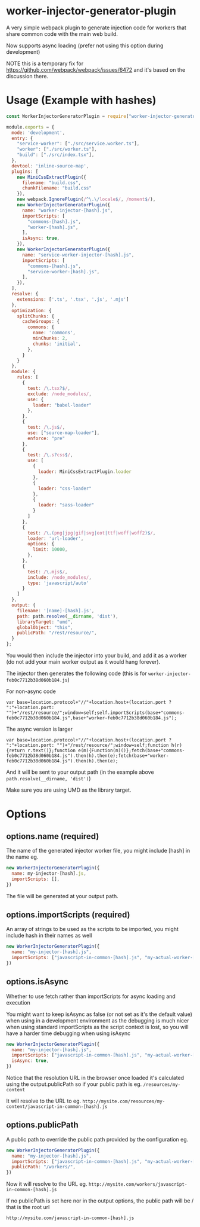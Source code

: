 # worker-injector-generator-plugin
A very simple webpack plugin to generate injection code for workers that share common code with the main web build.

Now supports async loading (prefer not using this option during development)

NOTE this is a temporary fix for https://github.com/webpack/webpack/issues/6472 and it's based on the discussion there.

# Usage (Example with hashes)

```javascript
const WorkerInjectorGeneratorPlugin = require("worker-injector-generator-plugin");

module.exports = {
  mode: 'development',
  entry: {
    "service-worker": ["./src/service.worker.ts"],
    "worker": ["./src/worker.ts"],
    "build": ["./src/index.tsx"],
  },
  devtool: 'inline-source-map',
  plugins: [
    new MiniCssExtractPlugin({
      filename: "build.css",
      chunkFilename: "build.css"
    }),
    new webpack.IgnorePlugin(/^\.\/locale$/, /moment$/),
    new WorkerInjectorGeneratorPlugin({
      name: "worker-injector-[hash].js",
      importScripts: [
        "commons-[hash].js",
        "worker-[hash].js",
      ],
      isAsync: true,
    }),
    new WorkerInjectorGeneratorPlugin({
      name: "service-worker-injector-[hash].js",
      importScripts: [
        "commons-[hash].js",
        "service-worker-[hash].js",
      ],
    }),
  ],
  resolve: {
    extensions: ['.ts', '.tsx', '.js', '.mjs']
  },
  optimization: {
    splitChunks: {
      cacheGroups: {
        commons: {
          name: 'commons',
          minChunks: 2,
          chunks: 'initial',
        },
      }
    }
  },
  module: {
    rules: [
      {
        test: /\.tsx?$/,
        exclude: /node_modules/,
        use: {
          loader: "babel-loader"
        },
      },
      {
        test: /\.js$/,
        use: ["source-map-loader"],
        enforce: "pre"
      },
      {
        test: /\.s?css$/,
        use: [
          {
            loader: MiniCssExtractPlugin.loader
          },
          {
            loader: "css-loader"
          },
          {
            loader: "sass-loader"
          }
        ]
      },
      {
        test: /\.(png|jpg|gif|svg|eot|ttf|woff|woff2)$/,
        loader: 'url-loader',
        options: {
          limit: 10000,
        },
      },
      {
        test: /\.mjs$/,
        include: /node_modules/,
        type: 'javascript/auto'
      }
    ]
  },
  output: {
    filename: '[name]-[hash].js',
    path: path.resolve(__dirname, 'dist'),
    libraryTarget: "umd",
    globalObject: "this",
    publicPath: "/rest/resource/",
  }
};
```

You would then include the injector into your build, and add it as a worker (do not add your main worker output as it would hang forever).

The injector then generates the following code (this is for `worker-injector-feb0c7712b38d060b184.js`)

For non-async code

`var base=location.protocol+"//"+location.host+(location.port ? ":"+location.port: "")+"/rest/resource/";window=self;self.importScripts(base+"commons-feb0c7712b38d060b184.js",base+"worker-feb0c7712b38d060b184.js");`

The async version is larger

`var base=location.protocol+"//"+location.host+(location.port ? ":"+location.port: "")+"/rest/resource/";window=self;function h(r){return r.text()};function e(m){Function(m)()};fetch(base+"commons-feb0c7712b38d060b184.js").then(h).then(e);fetch(base+"worker-feb0c7712b38d060b184.js").then(h).then(e);`

And it will be sent to your output path (in the example above `path.resolve(__dirname, 'dist')`)

Make sure you are using UMD as the library target.

# Options


## options.name (required)

The name of the generated injector worker file, you might include [hash] in the name eg.

```javascript
new WorkerInjectorGeneratorPlugin({
  name: my-injector-[hash].js,
  importScripts: [],
})
```

The file will be generated at your output path.

## options.importScripts (required)

An array of strings to be used as the scripts to be imported, you might include hash in their names as well

```javascript
new WorkerInjectorGeneratorPlugin({
  name: "my-injector-[hash].js",
  importScripts: ["javascript-in-common-[hash].js", "my-actual-worker-[hash].js"],
})
```

## options.isAsync

Whether to use fetch rather than importScripts for async loading and execution

You might want to keep isAsync as false (or not set as it's the default value) when using in a development environment as the debugging is much nicer when using standard importScripts as the script context is lost, so you will have a harder time debugging when using isAsync

```javascript
new WorkerInjectorGeneratorPlugin({
  name: "my-injector-[hash].js",
  importScripts: ["javascript-in-common-[hash].js", "my-actual-worker-[hash].js"],
  isAsync: true,
})
```

Notice that the resolution URL in the browser once loaded it's calculated using the output.publicPath so if your public path is eg. `/resources/my-content`

It will resolve to the URL to eg. `http://mysite.com/resources/my-content/javascript-in-common-[hash].js`

## options.publicPath

A public path to override the public path provided by the configuration eg.

```javascript
new WorkerInjectorGeneratorPlugin({
  name: "my-injector-[hash].js",
  importScripts: ["javascript-in-common-[hash].js", "my-actual-worker-[hash].js"],
  publicPath: "/workers/",
})
```

Now it will resolve to the URL eg. `http://mysite.com/workers/javascript-in-common-[hash].js`

If no publicPath is set here nor in the output options, the public path will be / that is the root url

`http://mysite.com/javascript-in-common-[hash].js`
